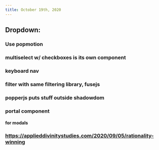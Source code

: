 ```yaml
---
title: October 19th, 2020
---
```


## Dropdown:
### Use popmotion

### multiselect w/ checkboxes is its own component

### keyboard nav

### filter with same filtering library, fusejs

### popperjs puts stuff outside shadowdom

### portal component
#### for modals

### https://applieddivinitystudies.com/2020/09/05/rationality-winning
#### 
